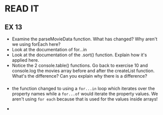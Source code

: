 # READ IT
## EX 13
* Examine the parseMovieData function. What has changed? Why aren't we using forEach here? 
* Look at the documentation of for...in
* Look at the documentation of the .sort() function. Explain how it's applied here.
* Notice the 2 console.table() functions. Go back to exercise 10 and console.log the movies array  before and after the createList function. What's the difference? Can you explain why there is a difference?

###

* the function changed to using a `for...in` loop which iterates over the property names
 while a `for...of` would iterate the property  values. We aren't using `for each` because that is used for the values inside arrays!
 
* 